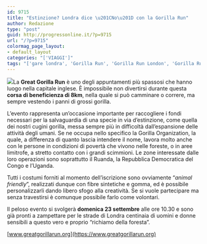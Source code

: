 ```yaml
---
id: 9715
title: "Estinzione? Londra dice \u201CNo\u201D con la Gorilla Run"
author: Redazione
type: "post"
guid: http://progressonline.it/?p=9715
url: "/?p=9715"
colormag_page_layout:
- default_layout
categories: "['VIAGGI']"
tags: "['gare londra', 'Gorilla Run', 'Gorilla Run London', 'Gorilla Run Londra', 'londra eventi', 'londra eventi settembre', 'maratone londra']"
---
```


![](https://progressonline.it/wp-content/uploads/2018/09/Runners-in-the-London-Great-Gorilla-Run-300x204.jpg)La **Great Gorilla Run** è uno degli appuntamenti più spassosi che hanno luogo nella capitale inglese. È impossibile non divertirsi durante questa **corsa di beneficienza di 8km**, nella quale si può camminare o correre, ma sempre vestendo i panni di grossi gorilla.

L’evento rappresenta un’occasione importante per raccogliere i fondi necessari per la salvaguardia di una specie in via d’estinzione, come quella dei nostri cugini gorilla, messa sempre più in difficoltà dall’espansione delle attività degli umani. Se ne occupa nello specifico la Gorilla Organization, la quale, a differenza di quanto lascia intendere il nome, lavora molto anche con le persone in condizioni di povertà che vivono nelle foreste, o in aree limitrofe, a stretto contatto con i grandi scimmioni. Le zone interessate dalle loro operazioni sono soprattutto il Ruanda, la Repubblica Democratica del Congo e l’Uganda.

Tutti i costumi forniti al momento dell’iscrizione sono ovviamente “*animal friendly*”, realizzati dunque con fibre sintetiche e gomma, ed è possibile personalizzarli dando libero sfogo alla creatività. Se si vuole partecipare ma senza travestirsi è comunque possibile farlo come volontari.

Il peloso evento si svolgerà **domenica 23 settembre** alle ore 10.30 e sono già pronti a zampettare per le strade di Londra centinaia di uomini e donne sensibili a questo vero e proprio “richiamo della foresta”.

[www.greatgorillarun.org](https://www.greatgorillarun.org)